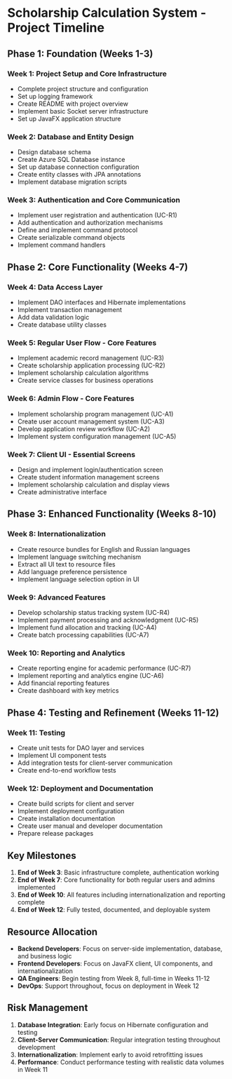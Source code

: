 # Scholarship Calculation System - Project Timeline

## Phase 1: Foundation (Weeks 1-3)

### Week 1: Project Setup and Core Infrastructure
- Complete project structure and configuration
- Set up logging framework
- Create README with project overview
- Implement basic Socket server infrastructure
- Set up JavaFX application structure

### Week 2: Database and Entity Design
- Design database schema
- Create Azure SQL Database instance
- Set up database connection configuration
- Create entity classes with JPA annotations
- Implement database migration scripts

### Week 3: Authentication and Core Communication
- Implement user registration and authentication (UC-R1)
- Add authentication and authorization mechanisms
- Define and implement command protocol
- Create serializable command objects
- Implement command handlers

## Phase 2: Core Functionality (Weeks 4-7)

### Week 4: Data Access Layer
- Implement DAO interfaces and Hibernate implementations
- Implement transaction management
- Add data validation logic
- Create database utility classes

### Week 5: Regular User Flow - Core Features
- Implement academic record management (UC-R3)
- Create scholarship application processing (UC-R2)
- Implement scholarship calculation algorithms
- Create service classes for business operations

### Week 6: Admin Flow - Core Features
- Implement scholarship program management (UC-A1)
- Create user account management system (UC-A3)
- Develop application review workflow (UC-A2)
- Implement system configuration management (UC-A5)

### Week 7: Client UI - Essential Screens
- Design and implement login/authentication screen
- Create student information management screens
- Implement scholarship calculation and display views
- Create administrative interface

## Phase 3: Enhanced Functionality (Weeks 8-10)

### Week 8: Internationalization
- Create resource bundles for English and Russian languages
- Implement language switching mechanism
- Extract all UI text to resource files
- Add language preference persistence
- Implement language selection option in UI

### Week 9: Advanced Features
- Develop scholarship status tracking system (UC-R4)
- Implement payment processing and acknowledgment (UC-R5)
- Implement fund allocation and tracking (UC-A4)
- Create batch processing capabilities (UC-A7)

### Week 10: Reporting and Analytics
- Create reporting engine for academic performance (UC-R7)
- Implement reporting and analytics engine (UC-A6)
- Add financial reporting features
- Create dashboard with key metrics

## Phase 4: Testing and Refinement (Weeks 11-12)

### Week 11: Testing
- Create unit tests for DAO layer and services
- Implement UI component tests
- Add integration tests for client-server communication
- Create end-to-end workflow tests

### Week 12: Deployment and Documentation
- Create build scripts for client and server
- Implement deployment configuration
- Create installation documentation
- Create user manual and developer documentation
- Prepare release packages

## Key Milestones

1. **End of Week 3**: Basic infrastructure complete, authentication working
2. **End of Week 7**: Core functionality for both regular users and admins implemented
3. **End of Week 10**: All features including internationalization and reporting complete
4. **End of Week 12**: Fully tested, documented, and deployable system

## Resource Allocation

- **Backend Developers**: Focus on server-side implementation, database, and business logic
- **Frontend Developers**: Focus on JavaFX client, UI components, and internationalization
- **QA Engineers**: Begin testing from Week 8, full-time in Weeks 11-12
- **DevOps**: Support throughout, focus on deployment in Week 12

## Risk Management

1. **Database Integration**: Early focus on Hibernate configuration and testing
2. **Client-Server Communication**: Regular integration testing throughout development
3. **Internationalization**: Implement early to avoid retrofitting issues
4. **Performance**: Conduct performance testing with realistic data volumes in Week 11
